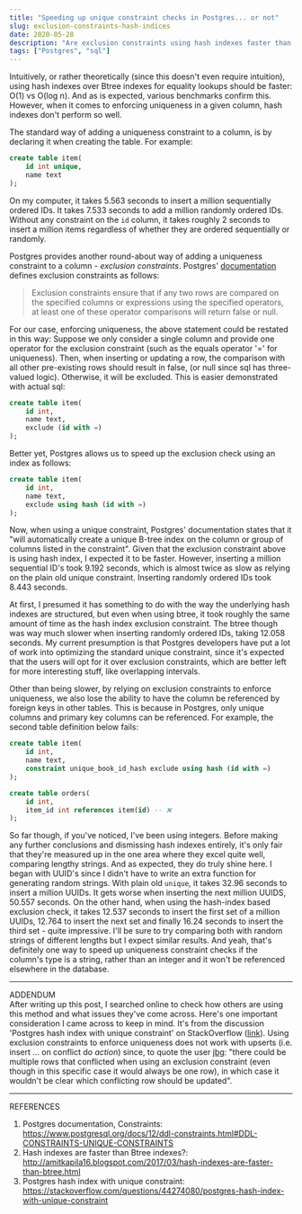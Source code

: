```yaml
---
title: "Speeding up unique constraint checks in Postgres... or not"
slug: exclusion-constraints-hash-indices
date: 2020-05-28
description: "Are exclusion constraints using hash indexes faster than plain old uniqueness checks? Let's find out"
tags: ["Postgres", "sql"]
---
```


Intuitively, or rather theoretically (since this doesn't even require intuition), using hash indexes over Btree indexes for equality lookups should be faster: O(1) vs O(log n). And as is expected, various benchmarks confirm this. However, when it comes to enforcing uniqueness in a given column, hash indexes don't perform so well. 

The standard way of adding a uniqueness constraint to a column, is by declaring it when creating the table. For example:
```sql
create table item(
    id int unique,
    name text
);
```
On my computer, it takes 5.563 seconds to insert a million sequentially ordered IDs. It takes 7.533 seconds to add a million randomly ordered IDs. Without any constraint on the `id` column, it takes roughly 2 seconds to insert a million items regardless of whether they are ordered sequentially or randomly.

Postgres provides another round-about way of adding a uniqueness constraint to a column - *exclusion constraints*. Postgres' [documentation](https://www.postgresql.org/docs/12/ddl-constraints.html#DDL-CONSTRAINTS-EXCLUSION) defines exclusion constraints as follows:
> Exclusion constraints ensure that if any two rows are compared on the specified columns or expressions using the specified operators, at least one of these operator comparisons will return false or null.

For our case, enforcing uniqueness, the above statement could be restated in this way: Suppose we only consider a single column and provide one operator for the exclusion constraint (such as the equals operator '=' for uniqueness). Then, when inserting or updating a row, the comparison with all other pre-existing rows should result in false, (or null since sql has three-valued logic). Otherwise, it will be excluded. This is easier demonstrated with actual sql:
```sql
create table item(
    id int,
    name text,
    exclude (id with =)
);
```
Better yet, Postgres allows us to speed up the exclusion check using an index as follows:
```sql
create table item(
    id int,
    name text,
    exclude using hash (id with =)
);
```
Now, when using a unique constraint, Postgres' documentation states that it "will automatically create a unique B-tree index on the column or group of columns listed in the constraint". Given that the exclusion constraint above is using hash index, I expected it to be faster. However, inserting a million sequential ID's took 9.192 seconds, which is almost twice as slow as relying on the plain old unique constraint. Inserting randomly ordered IDs took 8.443 seconds.

At first, I presumed it has something to do with the way the underlying hash indexes are structured, but even when using btree, it took roughly the same amount of time as the hash index exclusion constraint. The btree though was way much slower when inserting randomly ordered IDs, taking 12.058 seconds. My current presumption is that Postgres developers have put a lot of work into optimizing the standard unique constraint, since it's expected that the users will opt for it over exclusion constraints, which are better left for more interesting stuff, like overlapping intervals. 

Other than being slower, by relying on exclusion constraints to enforce uniqueness, we also lose the ability to have the column be referenced by foreign keys in other tables. This is because in Postgres, only unique columns and primary key columns can be referenced. For example, the second table definition below fails:
```sql
create table item(
    id int,
    name text,
    constraint unique_book_id_hash exclude using hash (id with =)
);

create table orders(
    id int,
    item_id int references item(id) -- ❌
);
```

So far though, if you've noticed, I've been using integers. Before making any further conclusions and dismissing hash indexes entirely, it's only fair that they're measured up in the one area where they excel quite well, comparing lengthy strings. And as expected, they do truly shine here. I began with UUID's since I didn't have to write an extra function for generating random strings. With plain old `unique`, it takes 32.96 seconds to insert a million UUIDs. It gets worse when inserting the next million UUIDS, 50.557 seconds. On the other hand, when using the hash-index based exclusion check, it takes 12.537 seconds to insert the first set of a million UUIDs, 12.764 to insert the next set and finally 16.24 seconds to insert the third set - quite impressive. I'll be sure to try comparing both with random strings of different lengths but I expect similar results. And yeah, that's definitely one way to speed up uniqueness constraint checks if the column's type is a string, rather than an integer and it won't be referenced elsewhere in the database. 

---
ADDENDUM  
After writing up this post, I searched online to check how others are using this method and what issues they've come across. Here's one important consideration I came across to keep in mind. It's from the discussion 'Postgres hash index with unique constraint' on StackOverflow ([link](https://stackoverflow.com/questions/44274080/postgres-hash-index-with-unique-constraint)). Using exclusion constraints to enforce uniqueness does not work with upserts (i.e. insert ... on conflict do *action*) since, to quote the user [jbg](https://stackoverflow.com/questions/44274080/postgres-hash-index-with-unique-constraint#comment104844932_57288579): "there could be multiple rows that conflicted when using an exclusion constraint (even though in this specific case it would always be one row), in which case it wouldn't be clear which conflicting row should be updated".

--- 
REFERENCES  
1. Postgres documentation, Constraints: https://www.postgresql.org/docs/12/ddl-constraints.html#DDL-CONSTRAINTS-UNIQUE-CONSTRAINTS
2. Hash indexes are faster than Btree indexes?: http://amitkapila16.blogspot.com/2017/03/hash-indexes-are-faster-than-btree.html
3. Postgres hash index with unique constraint: https://stackoverflow.com/questions/44274080/postgres-hash-index-with-unique-constraint